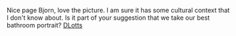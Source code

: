 Nice page Bjorn, love the picture. I am sure it has some cultural
context that I don't know about. Is it part of your suggestion that we
take our best bathroom portrait? [DLotts](User:DLotts)
